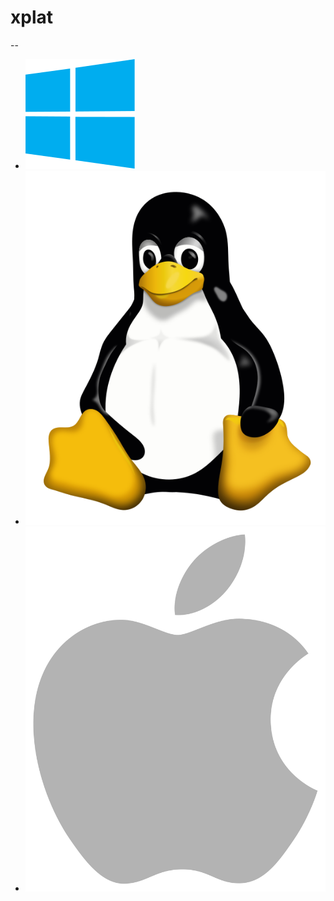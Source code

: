 # xplat

--

* ![windows](img/xplat/windows.svg)
* ![linux](img/xplat/linux.svg)
* ![apple](img/xplat/apple.svg)

<!-- .element id="technology-logos" -->